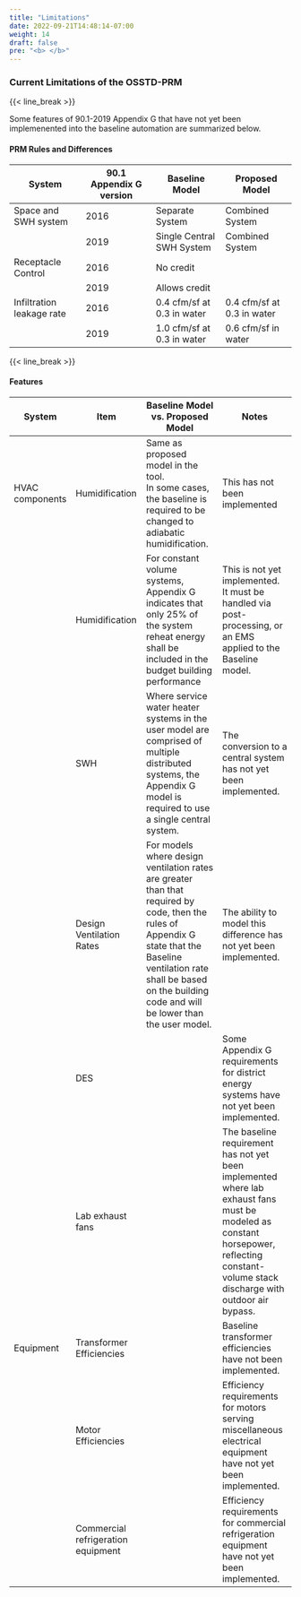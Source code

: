 ```yaml
---
title: "Limitations"
date: 2022-09-21T14:48:14-07:00
weight: 14
draft: false
pre: "<b> </b>"
---
```


### Current Limitations of the OSSTD-PRM

{{< line_break >}}

Some features of 90.1-2019 Appendix G that have not yet been implemenented into the baseline automation are summarized below.

#### PRM Rules and Differences
| System      | 90.1 Appendix G version                         | Baseline Model       | Proposed Model                                    |
| ------------- | --------------------- | -------------------------- | ------------------------------------------------- |
| Space and SWH system | 2016             | Separate System    | Combined System            |
|           | 2019             | Single Central SWH System         | Combined System                            |
| Receptacle Control        | 2016 | No credit |  |
|            | 2019                     | Allows credit                |                                          |
| Infiltration leakage rate | 2016             | 0.4 cfm/sf at 0.3 in water    |  0.4 cfm/sf at 0.3 in water            |
|           | 2019             | 1.0 cfm/sf at 0.3 in water         | 0.6 cfm/sf in water |

{{< line_break >}}

#### Features
| System      | Item                        | Baseline Model vs. Proposed Model       | Notes                                    |
| ------------- | --------------------- | -------------------------- | ------------------------------------------------- |
| HVAC components | Humidification             |Same as proposed model in the tool. <br> In some cases, the baseline is required to be changed to adiabatic humidification. | This has not been implemented            |
|           |    Humidification          | For constant volume systems, Appendix G indicates that only 25% of the system reheat energy shall be included in the budget building performance         | This is not yet implemented. <br> It must be handled via post-processing, or an EMS applied to the Baseline model.|
| | SWH             |Where service water heater systems in the user model are comprised of multiple distributed systems, the Appendix G model is required to use a single central system.| The conversion to a central system has not yet been implemented.           |
| | Design Ventilation Rates             |For models where design ventilation rates are greater than that required by code, then the rules of Appendix G state that the Baseline ventilation rate shall be based on the building code and will be lower than the user model.| The ability to model this difference has not yet been implemented.       |
| |DES            |               | Some Appendix G requirements for district energy systems have not yet been implemented.     |
| |Lab exhaust fans            |               |The baseline requirement has not yet been implemented where lab exhaust fans must be modeled as constant horsepower, reflecting constant-volume stack discharge with outdoor air bypass.      |
|Equipment|Transformer Efficiencies         |               | Baseline transformer efficiencies have not been implemented.     |
||Motor Efficiencies         |               |  Efficiency requirements for motors serving miscellaneous electrical equipment have not yet been implemented.    |
||Commercial refrigeration equipment         |               | Efficiency requirements for commercial refrigeration equipment have not yet been implemented.     |
